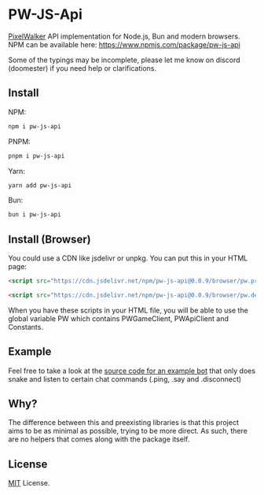 # PW-JS-Api

[PixelWalker](https://pixelwalker.net) API implementation for Node.js, Bun and modern browsers. NPM can be available here: https://www.npmjs.com/package/pw-js-api

Some of the typings may be incomplete, please let me know on discord (doomester) if you need help or clarifications.

## Install

NPM:
```bash
npm i pw-js-api
```

PNPM:
```bash
pnpm i pw-js-api
```

Yarn:
```bash
yarn add pw-js-api
```

Bun:
```bash
bun i pw-js-api
```

## Install (Browser)

You could use a CDN like jsdelivr or unpkg. You can put this in your HTML page:

```html
<script src="https://cdn.jsdelivr.net/npm/pw-js-api@0.0.9/browser/pw.prod.js"></script>
```

```html
<script src="https://cdn.jsdelivr.net/npm/pw-js-api@0.0.9/browser/pw.dev.js"></script>
```

When you have these scripts in your HTML file, you will be able to use the global variable PW which contains PWGameClient, PWApiClient and Constants.

## Example

Feel free to take a look at the [source code for an example bot](https://github.com/doomestee/PW-JS-Api/blob/main/examples/) that only does snake and listen to certain chat commands (.ping, .say and .disconnect)

## Why?

The difference between this and preexisting libraries is that this project aims to be as minimal as possible, trying to be more direct. As such, there are no helpers that comes along with the package itself.

## License

[MIT](/LICENSE) License.